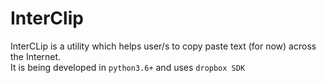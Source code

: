 # InterClip
InterCLip is a utility which helps user/s to copy paste text (for now) across the Internet.  
It is being developed in `python3.6+` and uses `dropbox SDK`  
